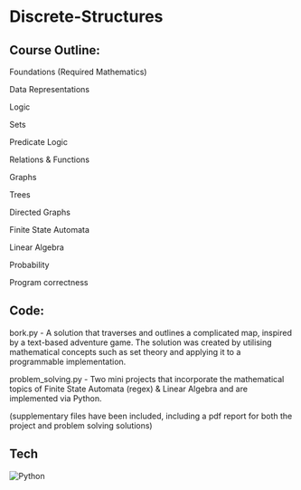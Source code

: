 # Discrete-Structures

## Course Outline:
Foundations (Required Mathematics)

Data Representations

Logic

Sets

Predicate Logic

Relations & Functions

Graphs

Trees

Directed Graphs

Finite State Automata

Linear Algebra

Probability

Program correctness

## Code:

bork.py - A solution that traverses and outlines a complicated map, inspired by a text-based adventure game. The solution was created by utilising mathematical concepts such as set theory and applying it to a programmable implementation.

problem_solving.py - Two mini projects that incorporate the mathematical topics of Finite State Automata (regex) & Linear Algebra and are implemented via Python.

(supplementary files have been included, including a pdf report for both the project and problem solving solutions)

## Tech
![Python](https://img.shields.io/badge/python-3670A0?style=for-the-badge&logo=python&logoColor=ffdd54)
